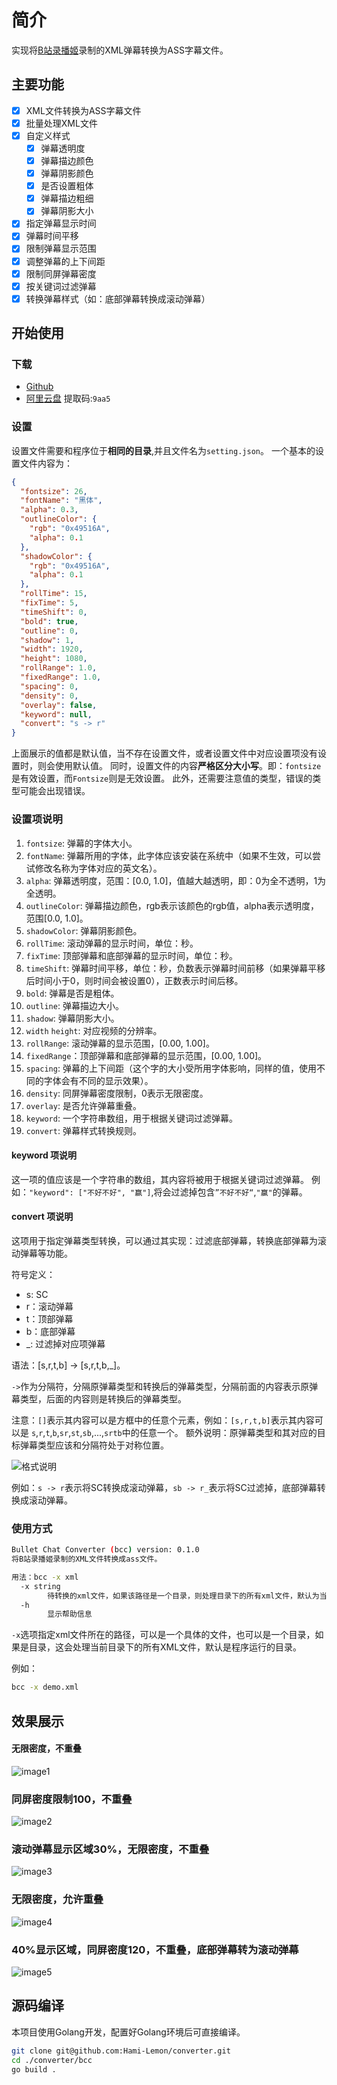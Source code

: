 # 简介

实现将[B站录播姬](https://rec.danmuji.org/)录制的XML弹幕转换为ASS字幕文件。

## 主要功能

- [x] XML文件转换为ASS字幕文件
- [x] 批量处理XML文件
- [x] 自定义样式
    - [x] 弹幕透明度
    - [x] 弹幕描边颜色
    - [x] 弹幕阴影颜色
    - [x] 是否设置粗体
    - [x] 弹幕描边粗细
    - [x] 弹幕阴影大小
- [x] 指定弹幕显示时间
- [x] 弹幕时间平移
- [x] 限制弹幕显示范围
- [x] 调整弹幕的上下间距
- [x] 限制同屏弹幕密度
- [x] 按关键词过滤弹幕
- [x] 转换弹幕样式（如：底部弹幕转换成滚动弹幕）

## 开始使用

### 下载

- [Github](https://github.com/Hami-Lemon/converter/releases)
- [阿里云盘](https://www.aliyundrive.com/s/3U2mpc6oeLj) 提取码:`9aa5`

### 设置

设置文件需要和程序位于**相同的目录**,并且文件名为`setting.json`。
一个基本的设置文件内容为：

```json
{
  "fontsize": 26,
  "fontName": "黑体",
  "alpha": 0.3,
  "outlineColor": {
    "rgb": "0x49516A",
    "alpha": 0.1
  },
  "shadowColor": {
    "rgb": "0x49516A",
    "alpha": 0.1
  },
  "rollTime": 15,
  "fixTime": 5,
  "timeShift": 0,
  "bold": true,
  "outline": 0,
  "shadow": 1,
  "width": 1920,
  "height": 1080,
  "rollRange": 1.0,
  "fixedRange": 1.0,
  "spacing": 0,
  "density": 0,
  "overlay": false,
  "keyword": null,
  "convert": "s -> r"
}
```

上面展示的值都是默认值，当不存在设置文件，或者设置文件中对应设置项没有设置时，则会使用默认值。
同时，设置文件的内容**严格区分大小写**。即：`fontsize`是有效设置，而`Fontsize`则是无效设置。
此外，还需要注意值的类型，错误的类型可能会出现错误。

### 设置项说明

1. `fontsize`: 弹幕的字体大小。
2. `fontName`: 弹幕所用的字体，此字体应该安装在系统中（如果不生效，可以尝试修改名称为字体对应的英文名）。
3. `alpha`: 弹幕透明度，范围：[0.0, 1.0]，值越大越透明，即：0为全不透明，1为全透明。
4. `outlineColor`: 弹幕描边颜色，rgb表示该颜色的rgb值，alpha表示透明度，范围[0.0, 1.0]。
5. `shadowColor`: 弹幕阴影颜色。
6. `rollTime`: 滚动弹幕的显示时间，单位：秒。
7. `fixTime`: 顶部弹幕和底部弹幕的显示时间，单位：秒。
8. `timeShift`: 弹幕时间平移，单位：秒，负数表示弹幕时间前移（如果弹幕平移后时间小于0，则时间会被设置0），正数表示时间后移。
9. `bold`: 弹幕是否是粗体。
10. `outline`: 弹幕描边大小。
11. `shadow`: 弹幕阴影大小。
12. `width` `height`: 对应视频的分辨率。
13. `rollRange`: 滚动弹幕的显示范围，[0.00, 1.00]。
14. `fixedRange`：顶部弹幕和底部弹幕的显示范围，[0.00, 1.00]。
15. `spacing`: 弹幕的上下间距（这个字的大小受所用字体影响，同样的值，使用不同的字体会有不同的显示效果）。
16. `density`: 同屏弹幕密度限制，0表示无限密度。
17. `overlay`: 是否允许弹幕重叠。
18. `keyword`: 一个字符串数组，用于根据关键词过滤弹幕。
19. `convert`: 弹幕样式转换规则。

#### keyword 项说明

这一项的值应该是一个字符串的数组，其内容将被用于根据关键词过滤弹幕。
例如：`"keyword": ["不好不好", "赢"]`,将会过滤掉包含`”不好不好“`,`"赢"`的弹幕。

#### convert 项说明

这项用于指定弹幕类型转换，可以通过其实现：过滤底部弹幕，转换底部弹幕为滚动弹幕等功能。

符号定义：

- s: SC
- r：滚动弹幕
- t：顶部弹幕
- b：底部弹幕
- _: 过滤掉对应项弹幕

语法：[s,r,t,b] -> [s,r,t,b,_]。

`->`作为分隔符，分隔原弹幕类型和转换后的弹幕类型，分隔前面的内容表示原弹幕类型，后面的内容则是转换后的弹幕类型。

注意：`[]`表示其内容可以是方框中的任意个元素，例如：`[s,r,t,b]`表示其内容可以是
`s`,`r`,`t`,`b`,`sr`,`st`,`sb`,...,`srtb`中的任意一个。
额外说明：原弹幕类型和其对应的目标弹幕类型应该和分隔符处于对称位置。

![格式说明](http://i0.hdslb.com/bfs/album/ffe458f4dff17de3dab137ba2b4cd8fc9fdd16d3.png)

例如：`s -> r`表示将SC转换成滚动弹幕，`sb -> r_`表示将SC过滤掉，底部弹幕转换成滚动弹幕。

### 使用方式

```bash
Bullet Chat Converter (bcc) version: 0.1.0
将B站录播姬录制的XML文件转换成ass文件。

用法：bcc -x xml
  -x string
        待转换的xml文件，如果该路径是一个目录，则处理目录下的所有xml文件，默认为当前目录
  -h
  		显示帮助信息
```

`-x`选项指定xml文件所在的路径，可以是一个具体的文件，也可以是一个目录，如果是目录，这会处理当前目录下的所有XML文件，默认是程序运行的目录。

例如：

```bash
bcc -x demo.xml
```

## 效果展示

#### 无限密度，不重叠

![image1](http://i0.hdslb.com/bfs/album/ff441042a991de75d2a596d5db070f1c7fa419e2.png@1280w_720h_75q.jpg)

### 同屏密度限制100，不重叠

![image2](http://i0.hdslb.com/bfs/album/18bba8db4a5c78954ce074d5c6d2b7243822542a.png@1280w_720h_75q.jpg)

### 滚动弹幕显示区域30%，无限密度，不重叠

![image3](http://i0.hdslb.com/bfs/album/fc90aff8fa3e79027628274e9c6aa751555fe8ab.png@1280w_720h_75q.jpg)

### 无限密度，允许重叠

![image4](http://i0.hdslb.com/bfs/album/a7ad47401cc3ec794495e2c91506871a3b03fc4e.png@1280w_720h_75q.jpg)

### 40%显示区域，同屏密度120，不重叠，底部弹幕转为滚动弹幕

![image5](http://i0.hdslb.com/bfs/album/267ad04405d32a91897249d90ab7fe75073f7dd1.png@1280w_720h_75q.jpg)

## 源码编译

本项目使用Golang开发，配置好Golang环境后可直接编译。

```bash
git clone git@github.com:Hami-Lemon/converter.git
cd ./converter/bcc
go build .
```

